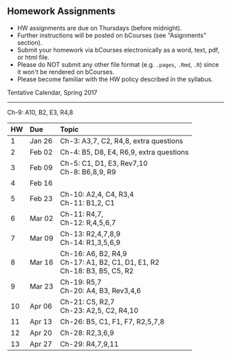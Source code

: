 ## Homework Assignments

- HW assignments are due on Thursdays (before midnight).
- Further instructions will be posted on bCourses (see "Asignments" section).
- Submit your homework via bCourses electronically as a word, text, pdf, or html file. 
- Please do NOT submit any other file format (e.g. `.pages`, `.Rmd`, `.R`) since it won't be rendered on bCourses.
- Please become familiar with the HW policy described in the syllabus.


Tentative Calendar, Spring 2017


<hr>

<table>
  <thead>
    <tr>
      <th align="left">HW</th>
      <th align="left">Due</th>
      <th align="left">Topic</th>
    </tr>
  </thead>
  <tbody>
    <tr>
      <td>1</td>
      <td>Jan 26</td>
      <td>Ch-3: A3,7, C2, R4,8, extra questions</td>
    </tr>
    <tr>
      <td>2</td>
      <td>Feb 02</td>
      <td>Ch-4: B5, D8, E4, R6,9, extra questions</td>
    </tr>
    <tr>
      <td>3</td>
      <td>Feb 09</td>
      <td>
        Ch-5: C1, D1, E3, Rev7,10</br>
        Ch-8: B6,8,9, R9</td>
    </tr>
    <tr>
      <td>4</td>
      <td>Feb 16</td>
        Ch-9: A10, B2, E3, R4,8</td>
    </tr>
    <tr>
      <td>5</td>
      <td>Feb 23</td>
      <td>Ch-10: A2,4, C4, R3,4<br>
        Ch-11: B1,2, C1</td>
    </tr>
    <tr>
      <td>6</td>
      <td>Mar 02</td>
      <td>Ch-11: R4,7, <br>
        Ch-12: R,4,5,6,7</td>
    </tr>
    <tr>
      <td>7</td>
      <td>Mar 09</td>
      <td>Ch-13: R2,4,7,8,9<br>
        Ch-14: R1,3,5,6,9</td>
    </tr>
    <tr>
      <td>8</td>
      <td>Mar 16</td>
      <td>Ch-16: A6, B2, R4,9<br>
        Ch-17: A1, B2, C1, D1, E1, R2<br>
        Ch-18: B3, B5, C5, R2</td>
    </tr>
    <tr>
      <td>9</td>
      <td>Mar 23</td>
      <td>Ch-19: R5,7<br>
        Ch-20: A4, B3, Rev3,4,6</td>
    </tr>
    <tr>
      <td>10</td>
      <td>Apr 06</td>
      <td>Ch-21: C5, R2,7<br>
        Ch-23: A2,5, C2, R4,10</td>
    </tr>
    <tr>
      <td>11</td>
      <td>Apr 13</td>
      <td>Ch-26: B5, C1, F1, F7, R2,5,7,8</td>
    </tr>
    <tr>
      <td>12</td>
      <td>Apr 20</td>
      <td>Ch-28: R2,3,6,9</td>
    <tr>
      <td>13</td>
      <td>Apr 27</td>
      <td>Ch-29: R4,7,9,11</td>
    </tr>
    </tr>
  </tbody>
 </table>
